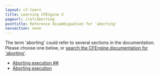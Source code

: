 ```yaml
---
layout: cf-learn
title: Learning CFEngine 3
pageurl: /ref/aborting
posttitle: Reference disambiguation for 'aborting'
navsection: none
---
```


The term 'aborting' could refer to several sections in the documentation. Please choose one below, or
[search the CFEngine documentation for 'aborting'](http://cfengine.com/docs/latest/search.html?q=aborting).

- [Aborting execution \#\#](http://cfengine.com/docs/latest/examples-example-snippets-cfengine-administration.html#aborting-execution-##)
- [Aborting execution](http://cfengine.com/docs/latest/examples-example-snippets-promise-patterns-example_aborting_execution.html#aborting-execution)
